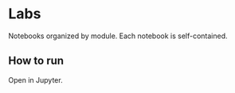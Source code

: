 # Labs
Notebooks organized by module. Each notebook is self-contained.

## How to run
Open in Jupyter.

